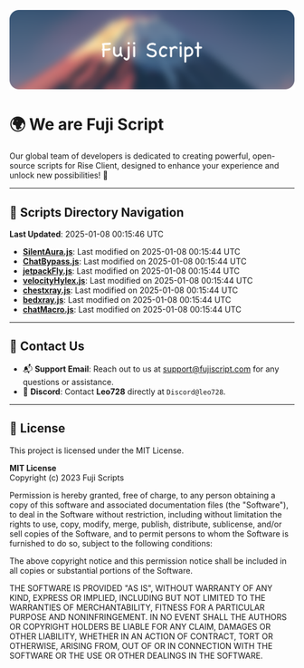 ![Banner](.github/b.webp)

# 🌍 **We are Fuji Script**

Our global team of developers is dedicated to creating powerful, open-source scripts for Rise Client, designed to enhance your experience and unlock new possibilities! 🌟

---
<!-- SCRIPTS_NAVIGATION_START -->
## 📂 **Scripts Directory Navigation**

**Last Updated**: 2025-01-08 00:15:46 UTC

- **[SilentAura.js](scripts/SilentAura.js)**: Last modified on 2025-01-08 00:15:44 UTC
- **[ChatBypass.js](scripts/ChatBypass.js)**: Last modified on 2025-01-08 00:15:44 UTC
- **[jetpackFly.js](scripts/jetpackFly.js)**: Last modified on 2025-01-08 00:15:44 UTC
- **[velocityHylex.js](scripts/velocityHylex.js)**: Last modified on 2025-01-08 00:15:44 UTC
- **[chestxray.js](scripts/chestxray.js)**: Last modified on 2025-01-08 00:15:44 UTC
- **[bedxray.js](scripts/bedxray.js)**: Last modified on 2025-01-08 00:15:44 UTC
- **[chatMacro.js](scripts/chatMacro.js)**: Last modified on 2025-01-08 00:15:44 UTC

<!-- SCRIPTS_NAVIGATION_END -->

---

## 💬 **Contact Us**  
- 📬 **Support Email**: Reach out to us at [support@fujiscript.com](mailto:support@fujiscript.com) for any questions or assistance.  
- 💬 **Discord**: Contact **Leo728** directly at `Discord@leo728`.

---

## 📜 **License**

This project is licensed under the MIT License.  

**MIT License**  
Copyright (c) 2023 Fuji Scripts  

Permission is hereby granted, free of charge, to any person obtaining a copy of this software and associated documentation files (the "Software"), to deal in the Software without restriction, including without limitation the rights to use, copy, modify, merge, publish, distribute, sublicense, and/or sell copies of the Software, and to permit persons to whom the Software is furnished to do so, subject to the following conditions:  

The above copyright notice and this permission notice shall be included in all copies or substantial portions of the Software.  

THE SOFTWARE IS PROVIDED "AS IS", WITHOUT WARRANTY OF ANY KIND, EXPRESS OR IMPLIED, INCLUDING BUT NOT LIMITED TO THE WARRANTIES OF MERCHANTABILITY, FITNESS FOR A PARTICULAR PURPOSE AND NONINFRINGEMENT. IN NO EVENT SHALL THE AUTHORS OR COPYRIGHT HOLDERS BE LIABLE FOR ANY CLAIM, DAMAGES OR OTHER LIABILITY, WHETHER IN AN ACTION OF CONTRACT, TORT OR OTHERWISE, ARISING FROM, OUT OF OR IN CONNECTION WITH THE SOFTWARE OR THE USE OR OTHER DEALINGS IN THE SOFTWARE.  
